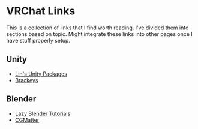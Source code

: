 VRChat Links
=======

This is a collection of links that I find worth reading. I've divided them into sections based on topic. Might integrate these links into other pages once I have stuff properly setup.

Unity
---------

  * [Lin's Unity Packages](https://github.com/oofdesu/lin-unity-packages)
  * [Brackeys](https://www.youtube.com/channel/UCYbK_tjZ2OrIZFBvU6CCMiA)

Blender
---------

  * [Lazy Blender Tutorials](https://www.youtube.com/channel/UCbmxZRQk-X0p-TOxd6PEYJA)
  * [CGMatter](https://www.youtube.com/channel/UCy1f4m64dwCwk8CBZ_vHfPg)
